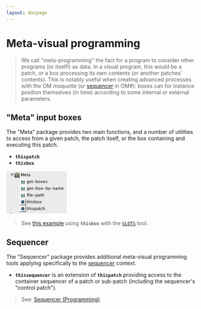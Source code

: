 ```yaml
---
layout: docpage
---
```


# Meta-visual programming


> We call "meta-programming" the fact for a program to consider other programs (or itself!) as data.
In a visual program, this would be a patch, or a box processing its own contents (or another patches' contents).
This is notably useful when creating advanced processes with the OM _maquette_ (or [sequencer](sequencer) in OM#): boxes can for instance position themselves (in time) according to some internal or external parameters.

## "Meta" input boxes

The "Meta" package provides two main functions, and a number of utilities to access from a given patch, the patch itself, or the box containing and executing this patch.

- **`thispatch`**
- **`thisbox`**

<img src="meta_img/meta-package.png">

> See [this example](slots#a-use-case-of-setting-slot) using **`thisbox`** with the [`SLOTS`](slots) tool.

## Sequencer

The "Sequencer" package provides additional meta-visual programming tools applying specifically to the [sequencer](sequencer-programming) context.

- **`thissequencer`** is an extension of **`thispatch`** providing access to the container sequencer of a patch or sub-patch (including the sequencer's "control patch").

> See: [Sequencer (Programming)](sequencer-programming)
